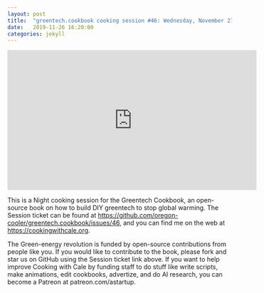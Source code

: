 ```yaml
---
layout: post
title:  "greentech.cookbook cooking session #46: Wednesday, November 27, 2019."
date:   2019-11-26 16:20:00
categories: jekyll
---
```


<iframe width="560" height="315" src="https://www.youtube.com/embed/5TPJ4NOHiMg" frameborder="0" allow="accelerometer; autoplay; encrypted-media; gyroscope; picture-in-picture" allowfullscreen></iframe>

This is a Night cooking session for the Greentech Cookbook, an open-source book on how to build DIY greentech to stop global warming. The Session ticket can be found at https://github.com/oregon-cooler/greentech.cookbook/issues/46, and you can find me on the web at https://cookingwithcale.org.

The Green-energy revolution is funded by open-source contributions from people like you.  If you would like to contribute to the book, please fork and star us on GitHub using the Session ticket link above. If you want to help improve Cooking with Cale by funding staff to do stuff like write scripts, make animations, edit cookbooks, advertize, and do AI research, you can become a Patreon at patreon.com/astartup.
